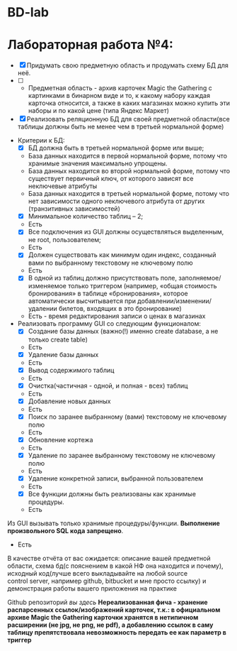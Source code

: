 # BD-lab
# Лабораторная работа №4:

- [x]	Придумать свою предметную область и продумать схему БД для неё.
- [ ]	* Предметная область - архив карточек Magic the Gathering с картинками в бинарном виде и то, к какому набору каждая карточка относится, а также в каких магазинах можно купить эти наборы и по какой цене (типа Яндекс Маркет)
- [x]	Реализовать реляционную БД для своей предметной области(все таблицы должны быть не менее чем в третьей нормальной форме)
*	Критерии к БД:
    - [x]	БД должна быть в третьей нормальной форме или выше;
    * База данных находится в первой нормальной форме, потому что хранимые значения максимально упрощены.
    * База данных находится во второй нормальной форме, потому что существует первичный ключ, от которого зависят все неключевые атрибуты
    * База данных находится в третьей нормальной форме, потому что нет зависимости одного неключевого атрибута от других (транзитивных зависимостей)
    - [x]	Минимальное количество таблиц – 2;
    * Есть
    - [x]	Все подключения из GUI должны осуществляться выделенным, не root, пользователем;
    * Есть
    - [x]	Должен существовать как минимум один индекс, созданный вами по выбранному текстовому не ключевому полю
    * Есть
    - [x]	В одной из таблиц должно присутствовать поле, заполняемое/изменяемое только триггером (например, «общая стоимость бронирования» в таблице «бронирования», которое автоматически высчитывается при добавлении/изменении/удалении билетов, входящих в это бронирование)
    * Есть - время редактирования записи о ценах в магазинах
*	Реализовать программу GUI со следующим функционалом:
    - [x]	Создание базы данных (важно(!) именно create database, а не только create table)
    * Есть
    - [x]	Удаление базы данных
    * Есть
    - [x]	Вывод содержимого таблиц
    * Есть
    - [x]	Очистка(частичная - одной, и полная - всех) таблиц
    * Есть
    - [x]	Добавление новых данных
    * Есть
    - [x]	Поиск по заранее выбранному (вами) текстовому не ключевому полю
    * Есть 
    - [x]	Обновление кортежа
    * Есть
    - [x]	Удаление по заранее выбранному текстовому не ключевому полю
    * Есть
    - [x]	Удаление конкретной записи, выбранной пользователем
    * Есть
    - [x]	Все функции должны быть реализованы как хранимые процедуры. 
    * Есть

Из GUI вызывать только хранимые процедуры/функции. **Выполнение произвольного SQL кода запрещено**.
* Есть


В качестве отчёта от вас ожидается: описание вашей предметной области, схема бд(с пояснением в какой НФ она находится и почему), исходный код(лучше всего выкладывайте на любой source control server, например github, bitbucket и мне просто ссылку) и демонстрация работы вашего приложения на практике

Github репозиторий *вы здесь*
**Нереализованная фича - хранение распарсенных ссылок/изображений карточек, т.к.: в официальном архиве Magic the Gathering карточки хранятся в нетипичном расширении (не jpg, не png, не pdf), а добавлению ссылок в саму таблицу препятствовала невозможность передать ее как параметр в триггер**

